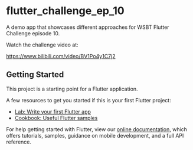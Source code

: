 # flutter_challenge_ep_10

A demo app that showcases different approaches for WSBT Flutter Challenge episode 10.

Watch the challenge video at:

https://www.bilibili.com/video/BV1Po4y1C7j2

## Getting Started

This project is a starting point for a Flutter application.

A few resources to get you started if this is your first Flutter project:

- [Lab: Write your first Flutter app](https://flutter.dev/docs/get-started/codelab)
- [Cookbook: Useful Flutter samples](https://flutter.dev/docs/cookbook)

For help getting started with Flutter, view our
[online documentation](https://flutter.dev/docs), which offers tutorials,
samples, guidance on mobile development, and a full API reference.
